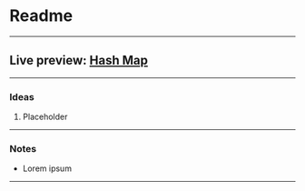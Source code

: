 # Readme
---
## Live preview: [Hash Map](https://mikeycos.github.io/theOdinProject/javaScript/projects/hash-map/dist)
---
### Ideas
1. Placeholder
---
### Notes
*  Lorem ipsum
---